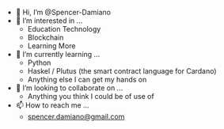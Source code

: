 <!---
Spencer-Damiano/Spencer-Damiano is a ✨ special ✨ repository because its `README.md` (this file) appears on your GitHub profile.
You can click the Preview link to take a look at your changes.
Created - 2022/06/15
Updated - 2023/09/16
--->

- 👋 Hi, I’m @Spencer-Damiano
- 👀 I’m interested in ...
    - Education Technology
    - Blockchain
    - Learning More
- 🌱 I’m currently learning ...
    - Python
    - Haskel / Plutus (the smart contract language for Cardano)
    - Anything else I can get my hands on
- 💞️ I’m looking to collaborate on ...
    - Anything you think I could be of use of
- 📫 How to reach me ...
    - spencer.damiano@gmail.com


